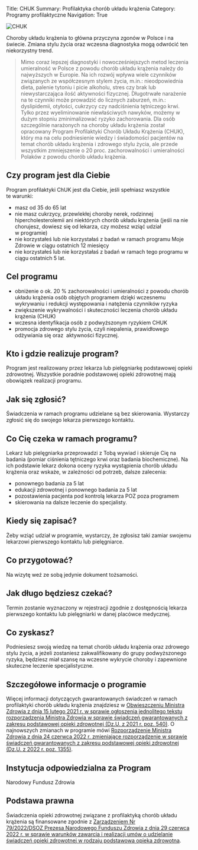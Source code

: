 Title: CHUK
Summary: Profilaktyka chorób układu krążenia
Category: Programy profilaktyczne
Navigation: True

![CHUK]({attach}../images/chuk.jpg)

Choroby układu krążenia to główna przyczyna zgonów w Polsce i na świecie. Zmiana stylu życia oraz wczesna diagnostyka mogą odwrócić ten niekorzystny trend.

> Mimo coraz lepszej diagnostyki i nowocześniejszych metod leczenia umieralność w Polsce z powodu chorób układu krążenia należy do najwyższych w Europie. Na ich rozwój wpływa wiele czynników związanych ze współczesnym stylem życia, m.in.: nieodpowiednia dieta, palenie tytoniu i picie alkoholu, stres czy brak lub niewystarczająca ilość aktywności fizycznej. Długotrwałe narażenie na te czynniki może prowadzić do licznych zaburzeń, m.in.: dyslipidemii, otyłości, cukrzycy czy nadciśnienia tętniczego krwi. Tylko przez wyeliminowanie niewłaściwych nawyków, możemy w dużym stopniu zminimalizować ryzyko zachorowania. Dla osób szczególnie narażonych na choroby układu krążenia został opracowany Program Profilaktyki Chorób Układu Krążenia (CHUK), który ma na celu podniesienie wiedzy i świadomości pacjentów na temat chorób układu krążenia i zdrowego stylu życia, ale przede wszystkim zmniejszenie o 20 proc. zachorowalności i umieralności Polaków z powodu chorób układu krążenia.

## Czy program jest dla Ciebie

Program profilaktyki ChUK jest dla Ciebie, jeśli spełniasz wszystkie te warunki:
- masz od 35 do 65 lat
- nie masz cukrzycy, przewlekłej choroby nerek, rodzinnej hipercholesterolemii ani niektórych chorób układu krążenia (jeśli na nie chorujesz, dowiesz się od lekarza, czy możesz wziąć udział w programie)
- nie korzystałeś lub nie korzystałaś z badań w ramach programu Moje Zdrowie w ciągu ostatnich 12 miesięcy
- nie korzystałeś lub nie korzystałaś z badań w ramach tego programu w ciągu ostatnich 5 lat.

## Cel programu

- obniżenie o ok. 20 % zachorowalności i umieralności z powodu chorób układu krążenia osób objętych programem dzięki wczesnemu wykrywaniu i redukcji występowania i natężenia czynników ryzyka
- zwiększenie wykrywalności i skuteczności leczenia chorób układu krążenia (CHUK)
- wczesna identyfikacja osób z podwyższonym ryzykiem CHUK
- promocja zdrowego stylu życia, czyli niepalenia, prawidłowego odżywiania się oraz  aktywności fizycznej.

## Kto i gdzie realizuje program?

Program jest realizowany przez lekarza lub pielęgniarkę podstawowej opieki zdrowotnej. Wszystkie poradnie podstawowej opieki zdrowotnej mają obowiązek realizacji programu.

## Jak się zgłosić?

Świadczenia w ramach programu udzielane są bez skierowania. Wystarczy zgłosić się do swojego lekarza pierwszego kontaktu.

## Co Cię czeka w ramach programu?

Lekarz lub pielęgniarka przeprowadzi z Tobą wywiad i skieruje Cię na badania (pomiar ciśnienia tętniczego krwi oraz badania biochemiczne). Na ich podstawie lekarz dokona oceny ryzyka wystąpienia chorób układu krążenia oraz wskaże, w zależności od potrzeb, dalsze zalecenia:

- ponownego badania za 5 lat
- edukacji zdrowotnej i ponownego badania za 5 lat
- pozostawienia pacjenta pod kontrolą lekarza POZ poza programem
- skierowania na dalsze leczenie do specjalisty.

## Kiedy się zapisać?
Żeby wziąć udział w programie, wystarczy, że zgłosisz taki zamiar swojemu lekarzowi pierwszego kontaktu lub pielęgniarce.

## Co przygotować?

Na wizytę weź ze sobą jedynie dokument tożsamości.

## Jak długo będziesz czekać?

Termin zostanie wyznaczony w rejestracji zgodnie z dostępnością lekarza pierwszego kontaktu lub pielęgniarki w danej placówce medycznej.

## Co zyskasz?

Podniesiesz swoją wiedzę na temat chorób układu krążenia oraz zdrowego stylu życia, a jeżeli zostaniesz zakwalifikowany do grupy podwyższonego ryzyka, będziesz miał szansę na wczesne wykrycie choroby i zapewnione skuteczne leczenie specjalistyczne.  

## Szczegółowe informacje o programie
Więcej informacji dotyczących gwarantowanych świadczeń w ramach profilaktyki chorób układu krążenia znajdziesz w [Obwieszczeniu Ministra Zdrowia z dnia 15 lutego 2021 r. w sprawie ogłoszenia jednolitego tekstu rozporządzenia Ministra Zdrowia w sprawie świadczeń gwarantowanych z zakresu podstawowej opieki zdrowotnej (Dz.U. z 2021 r. poz. 540)](https://isap.sejm.gov.pl/isap.nsf/DocDetails.xsp?id=WDU20210000540). O najnowszych zmianach w programie mówi [Rozporządzenie Ministra Zdrowia z dnia 24 czerwca 2022 r. zmieniające rozporządzenie w sprawie świadczeń gwarantowanych z zakresu podstawowej opieki zdrowotnej (Dz.U. z 2022 r. poz. 1355)](https://isap.sejm.gov.pl/isap.nsf/DocDetails.xsp?id=WDU20220001355).

## Instytucja odpowiedzialna za Program
Narodowy Fundusz Zdrowia

## Podstawa prawna

Świadczenia opieki zdrowotnej związane z profilaktyką chorób układu krążenia są finansowane zgodnie z [Zarządzeniem Nr 79/2022/DSOZ Prezesa Narodowego Funduszu Zdrowia z dnia 29 czerwca 2022 r. w sprawie warunków zawarcia i realizacji umów o udzielanie świadczeń opieki zdrowotnej w rodzaju podstawowa opieka zdrowotna](https://baw.nfz.gov.pl/NFZ/document/349/Zarządzenie-79_2022_DSOZ).